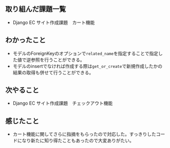 ## 取り組んだ課題一覧 
- Django EC サイト作成課題　カート機能
## わかったこと
- モデルのForeignKeyのオプションで`related_name`を指定することで指定した値で逆参照を行うことができる。
- モデルのinsertでなければ作成する際は`get_or_create`で新規作成したかの結果の取得も併せて行うことができる。
## 次やること  
- Django EC サイト作成課題　チェックアウト機能
## 感じたこと 
- カート機能に関してさらに指摘をもらったので対応した。すっきりしたコードになり新たに知り得たこともあったので大変ありがたい。